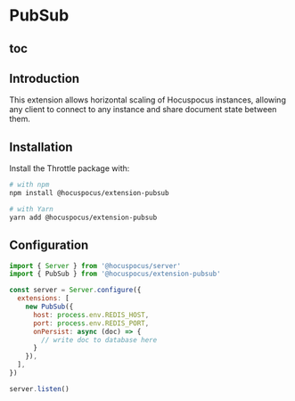 # PubSub

## toc

## Introduction

This extension allows horizontal scaling of Hocuspocus instances, allowing any
client to connect to any instance and share document state between them.

## Installation

Install the Throttle package with:

```bash
# with npm
npm install @hocuspocus/extension-pubsub

# with Yarn
yarn add @hocuspocus/extension-pubsub
```

## Configuration

```js
import { Server } from '@hocuspocus/server'
import { PubSub } from '@hocuspocus/extension-pubsub'

const server = Server.configure({
  extensions: [
    new PubSub({
      host: process.env.REDIS_HOST,
      port: process.env.REDIS_PORT,
      onPersist: async (doc) => {
        // write doc to database here
      }
    }),
  ],
})

server.listen()
```
